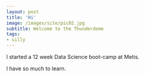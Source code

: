```yaml
---
layout: post
title: 'Hi'
image: /images/site/pic02.jpg
subtitle: Welcome to the Thunderdome
tags:
- silly
---
```


I started a 12 week Data Science boot-camp at Metis.

I have so much to learn.
